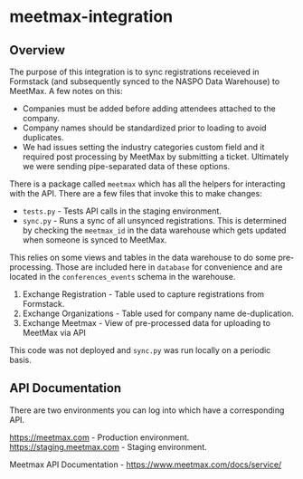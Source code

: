 # meetmax-integration

## Overview

The purpose of this integration is to sync registrations receieved in Formstack (and subsequently synced to the NASPO Data Warehouse) to MeetMax. A few notes on this:

 - Companies must be added before adding attendees attached to the company.
 - Company names should be standardized prior to loading to avoid duplicates.
 - We had issues setting the industry categories custom field and it required post processing by MeetMax by submitting a ticket. Ultimately we were sending pipe-separated data of these options.

There is a package called `meetmax` which has all the helpers for interacting with the API. There are a few files that invoke this to make changes:

 - `tests.py` - Tests API calls in the staging environment.
 - `sync.py` - Runs a sync of all unsynced registrations. This is determined by checking the `meetmax_id` in the data warehouse which gets updated when someone is synced to MeetMax.

This relies on some views and tables in the data warehouse to do some pre-processing. Those are included here in `database` for convenience and are located in the `conferences_events` schema in the warehouse.

 1. Exchange Registration - Table used to capture registrations from Formstack.
 2. Exchange Organizations - Table used for company name de-duplication.
 3. Exchange Meetmax - View of pre-processed data for uploading to MeetMax via API 

This code was not deployed and `sync.py` was run locally on a periodic basis.

## API Documentation

There are two environments you can log into which have a corresponding API.

 https://meetmax.com - Production environment.
 https://staging.meetmax.com - Staging environment.

Meetmax API Documentation - https://www.meetmax.com/docs/service/

